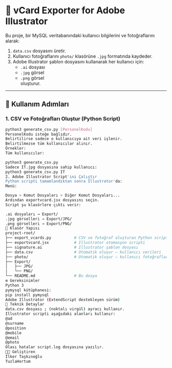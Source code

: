 
# 📇 vCard Exporter for Adobe Illustrator

Bu proje, bir MySQL veritabanındaki kullanıcı bilgilerini ve fotoğraflarını alarak:

1. `data.csv` dosyasını üretir.  
2. Kullanıcı fotoğraflarını `photo/` klasörüne `.jpg` formatında kaydeder.  
3. Adobe Illustrator şablon dosyasını kullanarak her kullanıcı için:  
   - `.ai` dosyası  
   - `.jpg` görsel  
   - `.png` görsel  
   oluşturur.

---

## 🚀 Kullanım Adımları

### 1. CSV ve Fotoğrafları Oluştur (Python Script)

```bash
python3 generate_csv.py [PersonelKodu]
PersonelKodu isteğe bağlıdır.
Belirtilirse sadece o kullanıcıya ait veri işlenir.
Belirtilmezse tüm kullanıcılar alınır.
Örnekler:
Tüm kullanıcılar:

python3 generate_csv.py
Sadece IT.jpg dosyasına sahip kullanıcı:
python3 generate_csv.py IT
2. Adobe Illustrator Script'ini Çalıştır
Python scripti tamamlandıktan sonra Illustrator'da:
Menü:

Dosya > Komut Dosyaları > Diğer Komut Dosyaları...
Ardından exportvcard.jsx dosyasını seçin.
Script şu klasörlere çıktı verir:

.ai dosyaları → Export/
.jpg görselleri → Export/JPG/
.png görselleri → Export/PNG/
📁 Klasör Yapısı
project-root/
├── export_vcards.py          # CSV ve fotoğraf oluşturan Python scripti
├── exportvcard.jsx           # Illustrator otomasyon scripti
├── signature.ai              # Illustrator şablon dosyası
├── data.csv                  # Otomatik oluşur – kullanıcı verileri
├── photo/                    # Otomatik oluşur – kullanıcı fotoğrafları
├── Export/
│   ├── JPG/
│   └── PNG/
└── README.md                 # Bu dosya
⚙️ Gereksinimler
Python 3
pymysql kütüphanesi:
pip install pymysql
Adobe Illustrator (ExtendScript destekleyen sürüm)
📌 Teknik Detaylar
data.csv dosyası ; (noktalı virgül) ayracı kullanır.
Illustrator scripti aşağıdaki alanları kullanır:
@ad
@surname
@position
@mobile
@email
@photo
Olası hatalar script.log dosyasına yazılır.
👨‍💻 Geliştiren
İlker Taşkınoğlu
TuzlaHortum
